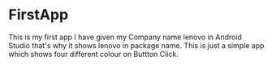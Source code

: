 # FirstApp
This is my first app
I have given my Company name lenovo in Android Studio that's why it shows lenovo in package name.
This is just a simple app which shows four different colour on Buttton Click.
